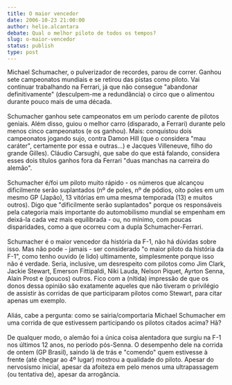 ```yaml
---
title: O maior vencedor
date: 2006-10-23 21:00:00
author: helio.alcantara
debate: Qual o melhor piloto de todos os tempos?
slug: o-maior-vencedor
status: publish 
type: post
---
```


Michael Schumacher, o pulverizador de recordes, parou de correr. Ganhou sete campeonatos mundiais e se retirou das pistas como piloto. Vai continuar trabalhando na Ferrari, já que não consegue "abandonar definitivamente" (desculpem-me a redundância) o circo que o alimentou durante pouco mais de uma década.  
   
Schumacher ganhou sete campeonatos em um período carente de pilotos geniais. Além disso, guiou o melhor carro (disparado, a Ferrari) durante pelo menos cinco campeonatos (e os ganhou). Mais: conquistou dois campeonatos jogando sujo, contra Damon Hill (que o considera "mau caráter", certamente por essa e outras...) e Jacques Villeneuve, filho do grande Gilles). Cláudio Carsughi, que sabe do que está falando, considera esses dois títulos ganhos fora da Ferrari "duas manchas na carreira do alemão".   
   
Schumacher é/foi um piloto muito rápido - os números que alcançou dificilmente serão suplantados (nº de poles, nº de pódios, oito poles em um mesmo GP (Japão), 13 vitórias em uma mesma temporada (13) e muitos outros). Digo que "dificilmente serão suplantados" porque os responsáveis pela categoria mais importante do automobilismo mundial se empenham em deixá-la cada vez mais equilibrada - ou, no mínimo, com poucas disparidades, como a que ocorreu com a dupla Schumacher-Ferrari.  
   
Schumacher é o maior vencedor da história da F-1, não há dúvidas sobre isso. Mas não pode - jamais - ser considerado "o maior piloto da história da F-1", como tenho ouvido (e lido) ultimamente, simplesmente porque isso não é verdade. Seria, inclusive, um desrespeito com pilotos como Jim Clark, Jackie Stewart, Emerson Fittipaldi, Niki Lauda, Nelson Piquet, Ayrton Senna, Alain Prost e (poucos) outros. Fico com a (nítida) impressão de que os donos dessa opinião são exatamente aqueles que não tiveram o privilégio de assistir às corridas de que participaram pilotos como Stewart, para citar apenas um exemplo.     
   
Aliás, cabe a pergunta: como se sairia/comportaria Michael Schumacher em uma corrida de que estivessem participando os pilotos citados acima? Hã?   
   
De qualquer modo, o alemão foi a única coisa alentadora que surgiu na F-1 nos últimos 12 anos, no período pós-Senna. O desempenho dele na corrida de ontem (GP Brasil), saindo lá de trás e "comendo" quem estivesse à frente (até chegar ao 4º lugar) mostrou a qualidade do piloto. Apesar do nervosismo inicial, apesar da afoiteza em pelo menos uma ultrapassagem (ou tentativa de), apesar da arrogância.
